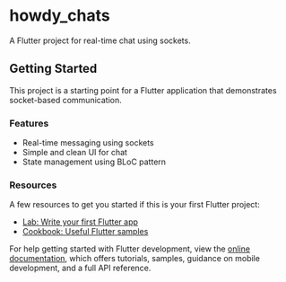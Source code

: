# howdy_chats

A Flutter project for real-time chat using sockets.

## Getting Started

This project is a starting point for a Flutter application that demonstrates socket-based communication.

### Features
- Real-time messaging using sockets
- Simple and clean UI for chat
- State management using BLoC pattern

### Resources

A few resources to get you started if this is your first Flutter project:

- [Lab: Write your first Flutter app](https://docs.flutter.dev/get-started/codelab)
- [Cookbook: Useful Flutter samples](https://docs.flutter.dev/cookbook)

For help getting started with Flutter development, view the
[online documentation](https://docs.flutter.dev/), which offers tutorials,
samples, guidance on mobile development, and a full API reference.

